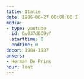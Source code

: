 ```yaml
---
title: Italië
date: 1986-06-27 00:00:00 Z
media:
- type: youtube
  id: Gv037d6C9yY
  starttime: 0
  endtime: 0
decor: 1984-1987
ankers:
- Herman De Prins
hour: laat
---
```


